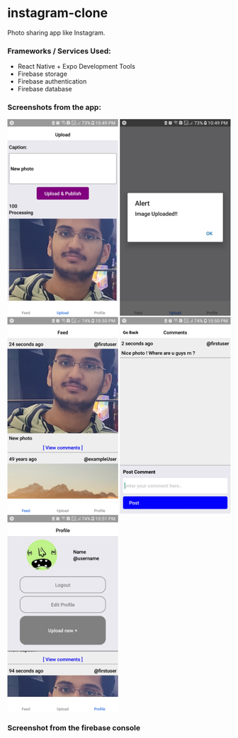 # instagram-clone
Photo sharing app like Instagram.


### Frameworks / Services Used:
- React Native + Expo Development Tools
- Firebase storage
- Firebase authentication
- Firebase database

### Screenshots from the app:

<img src = "assets/app_screenshots/Screenshot_20190710-224921_Expo.jpg" width="250">
<img src = "assets/app_screenshots/Screenshot_20190710-224930_Expo.jpg" width="250">
<img src = "assets/app_screenshots/Screenshot_20190710-225000_Expo.jpg" width="250">
<img src = "assets/app_screenshots/Screenshot_20190710-225042_Expo.jpg" width="250">
<img src = "assets/app_screenshots/Screenshot_20190710-225113_Expo.jpg" width="250">

### Screenshot from the firebase console


